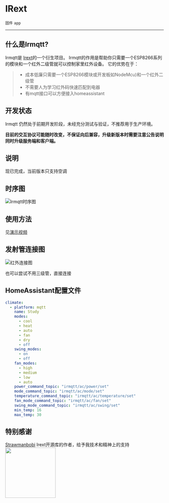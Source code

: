 # IRext

`固件` `app`

---
## 什么是Irmqtt?
Irmqtt是 [Irext](https://github.com/irext/irext-core)的一个衍生项目。
Irmqtt的作用是帮助你只需要一个ESP8266系列的模块和一个红外二级管就可以控制家里红外设备。
它的优势在于：
  > * 成本低廉只需要一个ESP8266模块或开发板如NodeMcu)和一个红外二级管
  > * 不需要人为学习红外码快速匹配到电器
  > * 有mqtt接口可以方便接入homeassistant

## 开发状态

Irmqtt 仍然处于前期开发阶段，未经充分测试与验证，不推荐用于生产环境。

**目前的交互协议可能随时改变，不保证向后兼容，升级新版本时需要注意公告说明同时升级服务端和客户端。**

## 说明
现已完成，当前版本只支持空调

## 时序图
![Irmqtt时序图](https://github.com/Caffreyfans/IRmqtt/blob/master/src/Irmqtt.svg)
## 使用方法
见[演示视频](http://my.tv.sohu.com/us/334912730/105448709.shtml)

## 发射管连接图
![红外连接图](https://camo.githubusercontent.com/8b4e10e4d829d417cc29a5d5a563f650fb4beabf/687474703a2f2f667269747a696e672e6f72672f6d656469612f667269747a696e672d7265706f2f70726f6a656374732f652f657370383236362d69722d7472616e736d69747465722f696d616765732f49522532305472616e736d69747465725f62622e706e67)

也可以尝试不用三级管，直接连接

## HomeAssistant配置文件
```yaml
climate:
  - platform: mqtt
    name: Study
    modes:
      - cool
      - heat
      - auto
      - fan
      - dry
      - off
    swing_modes:
      - on
      - off
    fan_modes:
      - high
      - medium
      - low
      - auto
    power_command_topic: "irmqtt/ac/power/set"
    mode_command_topic: "irmqtt/ac/mode/set"
    temperature_command_topic: "irmqtt/ac/temperature/set"
    fan_mode_command_topic: "irmqtt/ac/fan/set"
    swing_mode_command_topic: "irmqtt/ac/swing/set"
    min_temp: 16
    max_temp: 30
```

## 特别感谢
[Strawmanbobi](https://github.com/strawmanbobi) Irext开源库的作者，给予我技术和精神上的支持
<img src="http://irext.net/images/bobi_qr.png" align="left" height="160" width="160">
